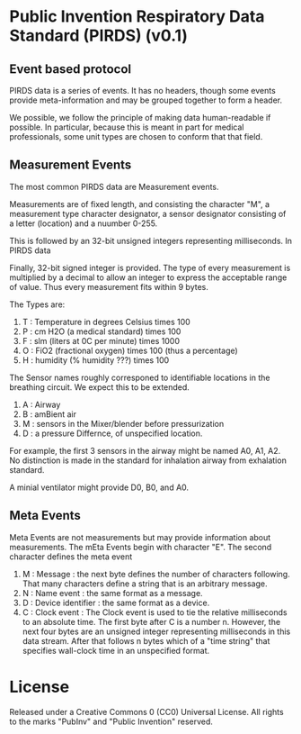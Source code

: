 # Public Invention Respiratory Data Standard (PIRDS) (v0.1)

## Event based protocol

PIRDS data is a series of events. It has no headers, though some events provide meta-information and may be grouped
together to form a header.

We possible, we follow the principle of making data human-readable if possible. In particular, because this
is meant in part for medical professionals, some unit types are chosen to conform that that field.

## Measurement Events

The most common PIRDS data are Measurement events.

Measurements are of fixed length, and consisting the character "M", a measurement type character designator,
a sensor designator consisting of a letter (location) and a nuumber 0-255. 

This is followed by an 32-bit unsigned integers representing milliseconds. In PIRDS data 

Finally, 32-bit signed integer 
is provided. The type of every measurement is multiplied by a decimal to allow an integer to express the 
acceptable range of value. Thus every measurement fits within 9 bytes.

The Types are:

1. T : Temperature in degrees Celsius times 100
2. P : cm H2O (a medical standard) times 100
3. F : slm (liters at 0C per minute) times 1000
4. O : FiO2 (fractional oxygen) times 100 (thus a percentage)
5. H : humidity (% humidity ???) times 100

The Sensor names roughly corresponed to identifiable locations in the breathing circuit.
We expect this to be extended.

1. A : Airway
1. B : amBient air
1. M : sensors in the Mixer/blender before pressurization
1. D : a pressure Differnce, of unspecified location.

For example, the first 3 sensors in the airway might be named A0, A1, A2. No distinction is made in
the standard for inhalation airway from exhalation standard.

A minial ventilator might provide D0, B0, and A0.

## Meta Events

Meta Events are not measurements but may provide information about measurements. 
The mEta Events begin with character "E". The second character defines the meta
event

1. M : Message : the next byte defines the number of characters following. That
many characters define a string that is an arbitrary message.
1. N : Name event : the same format as a message.
1. D : Device identifier : the same format as a device.
1. C : Clock event : The Clock event is used to tie the relative milliseconds
to an absolute time. The first byte after C is a number n. However, the next
four bytes are an unsigned integer representing milliseconds in this data stream.
After that follows n bytes which of a "time string" that specifies wall-clock time 
in an unspecified format.

# License

Released under a Creative Commons 0 (CC0) Universal License. All rights to the marks "PubInv" and "Public Invention" reserved.

